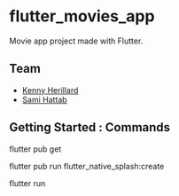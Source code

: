 # flutter_movies_app

Movie app project made with Flutter.

## Team

- [Kenny Herillard](https://github.com/Drallireeh)
- [Sami Hattab](https://github.com/Raze91)

## Getting Started : Commands

flutter pub get

flutter pub run flutter_native_splash:create

flutter run
